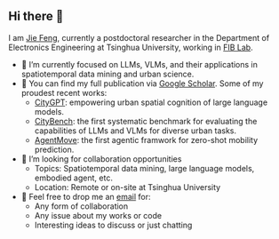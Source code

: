 ## Hi there 👋

I am [Jie Feng](https://vonfeng.github.io/), currently a postdoctoral researcher in the Department of Electronics Engineering at Tsinghua University, working in [FIB Lab](https://github.com/tsinghua-fib-lab). 

- 🔭 I’m currently focused on LLMs, VLMs, and their applications in spatiotemporal data mining and urban science.
- 🌱 You can find my full publication via [Google Scholar](https://scholar.google.com/citations?hl=en&user=uvLx-GAAAAAJ). Some of my proudest recent works:
  - [CityGPT](https://github.com/tsinghua-fib-lab/CityGPT): empowering urban spatial cognition of large language models.
  - [CityBench](https://github.com/tsinghua-fib-lab/CityBench): the first systematic benchmark for evaluating the capabilities of LLMs and VLMs for diverse urban tasks.
  - [AgentMove](https://github.com/tsinghua-fib-lab/AgentMove): the first agentic framwork for zero-shot mobility prediction.
- 👯 I’m looking for collaboration opportunities
  - Topics: Spatiotemporal data mining, large language models, embodied agent, etc.
  - Location: Remote or on-site at Tsinghua University
- 💬 Feel free to drop me an [email](fengj12ee@hotmail.com) for:
  * Any form of collaboration
  * Any issue about my works or code
  * Interesting ideas to discuss or just chatting

<!--
**vonfeng/vonfeng** is a ✨ _special_ ✨ repository because its `README.md` (this file) appears on your GitHub profile.

Here are some ideas to get you started:

- 🔭 I’m currently working on ...
- 🌱 I’m currently learning ...
- 👯 I’m looking to collaborate on ...
- 🤔 I’m looking for help with ...
- 💬 Ask me about ...
- 📫 How to reach me: ...
- 😄 Pronouns: ...
- ⚡ Fun fact: ...
-->

